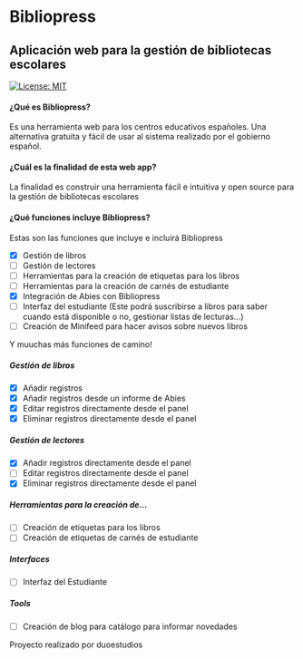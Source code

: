 # Bibliopress
## Aplicación web para la gestión de bibliotecas escolares
[![License: MIT](https://img.shields.io/badge/License-MIT-red.svg)](https://opensource.org/licenses/MIT)
#### ¿Qué es Bibliopress?
Es una herramienta web para los centros educativos españoles. Una alternativa gratuita y fácil de usar al sistema realizado por el gobierno español.
#### ¿Cuál es la finalidad de esta web app?
La finalidad es construir una herramienta fácil e intuitiva y open source para la gestión de bibliotecas escolares
#### ¿Qué funciones incluye Bibliopress?
Estas son las funciones que incluye e incluirá Bibliopress
- [x] Gestión de libros
- [ ] Gestión de lectores
- [ ] Herramientas para la creación de etiquetas para los libros
- [ ] Herramientas para la creación de carnés de estudiante
- [x] Integración de Abies con Bibliopress
- [ ] Interfaz del estudiante (Este podrá suscribirse a libros para saber cuando está disponible o no, gestionar listas de lecturas...)
- [ ] Creación de Minifeed para hacer avisos sobre nuevos libros

Y muuchas más funciones de camino!

##### Gestión de libros
- [x] Añadir registros
- [x] Añadir registros desde un informe de Abies
- [x] Editar registros directamente desde el panel
- [x] Eliminar registros directamente desde el panel

##### Gestión de lectores
- [x] Añadir registros directamente desde el panel
- [ ] Editar registros directamente desde el panel
- [x] Eliminar registros directamente desde el panel

##### Herramientas para la creación de...
- [ ] Creación de etiquetas para los libros
- [ ] Creación de etiquetas de carnés de estudiante

##### Interfaces
- [ ] Interfaz del Estudiante

##### Tools
- [ ] Creación de blog para catálogo para informar novedades

Proyecto realizado por duoestudios

